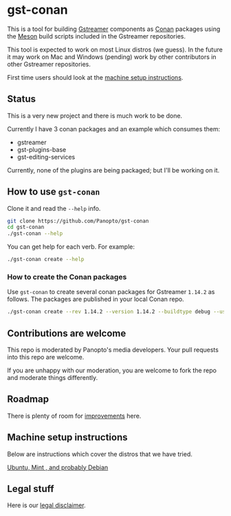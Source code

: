 # gst-conan
This is a tool for building [Gstreamer](https://gstreamer.freedesktop.org/) components as [Conan](https://conan.io/) packages
using the [Meson](https://mesonbuild.com/) build scripts included in the Gstreamer repositories.

This tool is expected to work on most Linux distros (we guess).  In the future it may work on Mac and Windows (pending)
work by other contributors in other Gstreamer repositories.

First time users should look at the [machine setup instructions](#machine-setup-instructions).

## Status
This is a very new project and there is much work to be done.

Currently I have 3 conan packages and an example which consumes them:
 * gstreamer
 * gst-plugins-base
 * gst-editing-services 

Currently, none of the plugins are being packaged; but I'll be working on it.

## How to use `gst-conan`
Clone it and read the `--help` info. 

```bash
git clone https://github.com/Panopto/gst-conan
cd gst-conan
./gst-conan --help
```

You can get help for each verb.  For example:
```bash 
./gst-conan create --help
```

### How to create the Conan packages
Use `gst-conan` to create several conan packages for Gstreamer `1.14.2` as follows.  The packages are published in your
local Conan repo.

```bash
./gst-conan create --rev 1.14.2 --version 1.14.2 --buildtype debug --user my_user_name --channel my_channel
```

## Contributions are welcome
This repo is moderated by Panopto's media developers.  Your pull requests into this repo are welcome.

If you are unhappy with our moderation, you are welcome to fork the repo and moderate things differently.

## Roadmap
There is plenty of room for [improvements](doc/roadmap.md) here.

## Machine setup instructions

Below are instructions which cover the distros that we have tried.

[Ubuntu, Mint , and probably Debian](doc/setup-ubuntu.md)

## Legal stuff
Here is our [legal disclaimer](doc/legal-disclaimer.md).